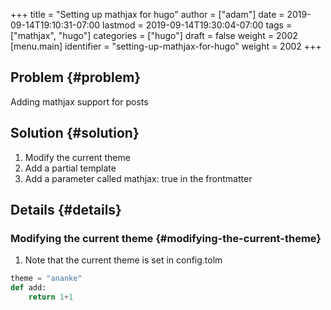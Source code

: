 +++
title = "Setting up mathjax for hugo"
author = ["adam"]
date = 2019-09-14T19:10:31-07:00
lastmod = 2019-09-14T19:30:04-07:00
tags = ["mathjax", "hugo"]
categories = ["hugo"]
draft = false
weight = 2002
[menu.main]
  identifier = "setting-up-mathjax-for-hugo"
  weight = 2002
+++

## Problem {#problem}

Adding mathjax support for posts


## Solution {#solution}

1.  Modify the current theme
2.  Add a partial template
3.  Add a parameter called mathjax: true in the frontmatter


## Details {#details}


### Modifying the current theme {#modifying-the-current-theme}

1.  Note that the current theme is set in config.tolm

<!--listend-->

```python
theme = "ananke"
def add:
    return 1+1
```
